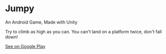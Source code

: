 # Jumpy
An Android Game, Made with Unity

Try to climb as high as you can. You can't land on a platform twice, don't fall down!

<a href="https://play.google.com/store/apps/details?id=com.BerkinAkkaya.Jumpy">See on Google Play</a>
